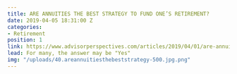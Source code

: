 ```yaml
---
title: ARE ANNUITIES THE BEST STRATEGY TO FUND ONE’S RETIREMENT?
date: 2019-04-05 18:31:00 Z
categories:
- Retirement
position: 1
link: https://www.advisorperspectives.com/articles/2019/04/01/are-annuities-the-best-strategy-to-fund-ones-retirement
lead: For many, the answer may be "Yes"
img: "/uploads/40.areannuitiesthebeststrategy-500.jpg.png"
---
```


